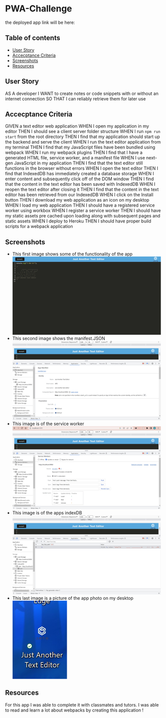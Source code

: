 # PWA-Challenge
the deployed app link will be here:


## Table of contents
- [User Story](#User-Story)
- [Accecptance Criteria](#Accecptance-Criteria)
- [Screenshots](#Screenshots)
- [Resources](#Resources)

## User Story
AS A developer
I WANT to create notes or code snippets with or without an internet connection
SO THAT I can reliably retrieve them for later use

## Accecptance Criteria
GIVEN a text editor web application
WHEN I open my application in my editor
THEN I should see a client server folder structure
WHEN I run `npm run start` from the root directory
THEN I find that my application should start up the backend and serve the client
WHEN I run the text editor application from my terminal
THEN I find that my JavaScript files have been bundled using webpack
WHEN I run my webpack plugins
THEN I find that I have a generated HTML file, service worker, and a manifest file
WHEN I use next-gen JavaScript in my application
THEN I find that the text editor still functions in the browser without errors
WHEN I open the text editor
THEN I find that IndexedDB has immediately created a database storage
WHEN I enter content and subsequently click off of the DOM window
THEN I find that the content in the text editor has been saved with IndexedDB
WHEN I reopen the text editor after closing it
THEN I find that the content in the text editor has been retrieved from our IndexedDB
WHEN I click on the Install button
THEN I download my web application as an icon on my desktop
WHEN I load my web application
THEN I should have a registered service worker using workbox
WHEN I register a service worker
THEN I should have my static assets pre cached upon loading along with subsequent pages and static assets
WHEN I deploy to Heroku
THEN I should have proper build scripts for a webpack application


## Screenshots
 - This first image shows some of the functionality of the app
![JATE](client/src/images/JATE.pic1.jpg)
 - This second image shows the manifest.JSON 
![Manifest](client/src/images/manifest.pic2.jpg)
 - This image is of the service worker
![Service worker](client/src/images/Serviceworker.pic3.jpg)
 - This image is of the apps indexDB
 ![indexDB](client/src/images/indexDB.pic4.jpg)
 - This last image is a picture of the app photo on my desktop 
 ![JATE!](client/src/images/JATEapp.pic5.jpg)

 ## Resources 

 For this app I was able to complete it with classmates and tutors. I was able to read and learn a lot about webpacks by creating this application !